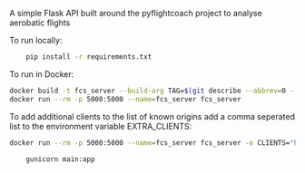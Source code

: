 A simple Flask API built around the pyflightcoach project to analyse aerobatic flights


To run locally:
```bash
    pip install -r requirements.txt

```



To run in Docker:

```bash
docker build -t fcs_server --build-arg TAG=$(git describe --abbrev=0 --tags ) .
docker run --rm -p 5000:5000 --name=fcs_server fcs_server
```

To add additional clients to the list of known origins add a comma seperated list to the environment
variable EXTRA_CLIENTS:

```bash
docker run --rm -p 5000:5000 --name=fcs_server fcs_server -e CLIENTS="http://localhost:5173,http://localhost:4173,https://pyflightcoach.github.io"
```


```bash
    gunicorn main:app
```